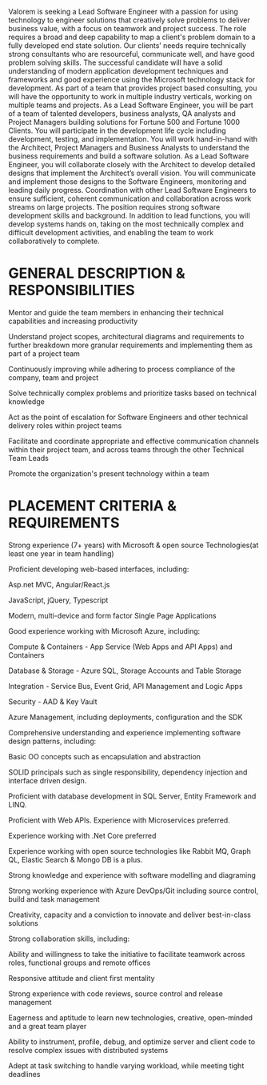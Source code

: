 Valorem is seeking a Lead Software Engineer with a passion for using technology to engineer solutions that creatively solve problems to deliver business value, with a focus on teamwork and project success. The role requires a broad and deep capability to map a client's problem domain to a fully developed end state solution. Our clients’ needs require technically strong consultants who are resourceful, communicate well, and have good problem solving skills. The successful candidate will have a solid understanding of modern application development techniques and frameworks and good experience using the Microsoft technology stack for development. As part of a team that provides project based consulting, you will have the opportunity to work in multiple industry verticals, working on multiple teams and projects. As a Lead Software Engineer, you will be part of a team of talented developers, business analysts, QA analysts and Project Managers building solutions for Fortune 500 and Fortune 1000 Clients. You will participate in the development life cycle including development, testing, and implementation. You will work hand-in-hand with the Architect, Project Managers and Business Analysts to understand the business requirements and build a software solution. As a Lead Software Engineer, you will collaborate closely with the Architect to develop detailed designs that implement the Architect’s overall vision. You will communicate and implement those designs to the Software Engineers, monitoring and leading daily progress. Coordination with other Lead Software Engineers to ensure sufficient, coherent communication and collaboration across work streams on large projects. The position requires strong software development skills and background. In addition to lead functions, you will develop systems hands on, taking on the most technically complex and difficult development activities, and enabling the team to work collaboratively to complete. 

# GENERAL DESCRIPTION & RESPONSIBILITIES

Mentor and guide the team members in enhancing their technical capabilities and increasing productivity 

Understand project scopes, architectural diagrams and requirements to further breakdown more granular requirements and implementing them as part of a project team 

Continuously improving while adhering to process compliance of the company, team and project 

Solve technically complex problems and prioritize tasks based on technical knowledge 

Act as the point of escalation for Software Engineers and other technical delivery roles within project teams 

Facilitate and coordinate appropriate and effective communication channels within their project team, and across teams through the other Technical Team Leads 

Promote the organization's present technology within a team 

# PLACEMENT CRITERIA & REQUIREMENTS

Strong experience (7+ years) with Microsoft & open source Technologies(at least one year in team handling)

Proficient developing web-based interfaces, including:

Asp.net MVC, Angular/React.js

JavaScript, jQuery, Typescript

Modern, multi-device and form factor Single Page Applications


Good experience working with Microsoft Azure, including:

Compute & Containers - App Service (Web Apps and API Apps) and Containers

Database & Storage - Azure SQL, Storage Accounts and Table Storage

Integration - Service Bus, Event Grid, API Management and Logic Apps

Security - AAD & Key Vault

Azure Management, including deployments, configuration and the SDK

Comprehensive understanding and experience implementing software design patterns, including:

Basic OO concepts such as encapsulation and abstraction

SOLID principals such as single responsibility, dependency injection and interface driven design.

Proficient with database development in SQL Server, Entity Framework and LINQ.

Proficient with Web APIs. Experience with Microservices preferred.

Experience working with .Net Core preferred

Experience working with open source technologies like Rabbit MQ, Graph QL, Elastic Search & Mongo DB is a plus.

Strong knowledge and experience with software modelling and diagraming

Strong working experience with Azure DevOps/Git including source control, build and task management

Creativity, capacity and a conviction to innovate and deliver best-in-class solutions

Strong collaboration skills, including:

Ability and willingness to take the initiative to facilitate teamwork across roles, functional groups and remote offices

Responsive attitude and client first mentality

Strong experience with code reviews, source control and release management

Eagerness and aptitude to learn new technologies, creative, open-minded and a great team player

Ability to instrument, profile, debug, and optimize server and client code to resolve complex issues with distributed systems

Adept at task switching to handle varying workload, while meeting tight deadlines